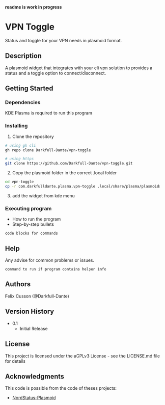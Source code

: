 **readme is work in progress**

# VPN Toggle

Status and toggle for your VPN needs in plasmoid format.

## Description

A plasmoid widget that integrates with your cli vpn solution to provides a status and a toggle option to connect/disconnect.

## Getting Started

### Dependencies

KDE Plasma is required to run this program

### Installing

1. Clone the repository

```bash
# using gh cli
gh repo clone Darkfull-Dante/vpn-toggle

# using https
git clone https://github.com/Darkfull-Dante/vpn-toggle.git
```

2. Copy the plasmoid folder in the correct .local folder

```bash
cd vpn-toggle
cp -r com.darkfulldante.plasma.vpn-toggle .local/share/plasma/plasmoids/
```

3. add the widget from kde menu

### Executing program

* How to run the program
* Step-by-step bullets
```
code blocks for commands
```

## Help

Any advise for common problems or issues.
```
command to run if program contains helper info
```

## Authors

Felix Cusson (@Darkfull-Dante)

## Version History

* 0.1
    * Initial Release

## License

This project is licensed under the aGPLv3 License - see the LICENSE.md file for details

## Acknowledgments

This code is possible from the code of theses projects:
* [NordStatus-Plasmoid](https://github.com/AlphaSheep/NordStatus-Plasmoid)
